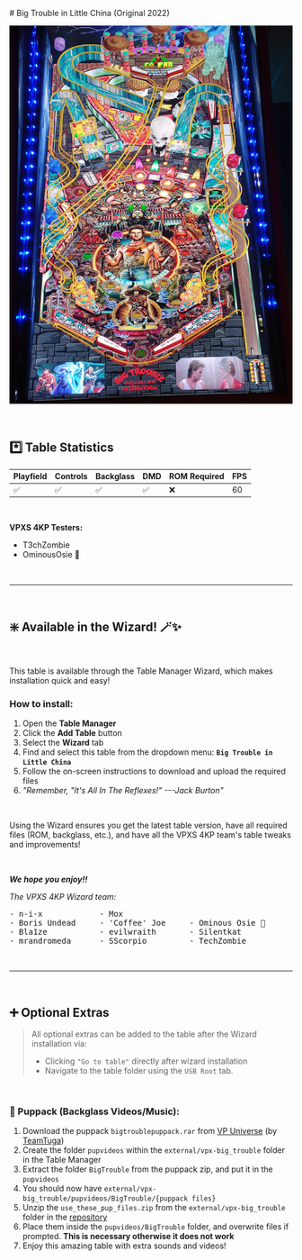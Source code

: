 ﻿﻿# Big Trouble in Little China (Original 2022)

![Table Preview](../../images/vpx-big_trouble.jpg)

<br>

## *️⃣  Table Statistics

| Playfield | Controls | Backglass | DMD | ROM Required | FPS | 
|-----------|----------|-----------|-----|--------------|-----|
| :white_check_mark: | :white_check_mark: | :white_check_mark: | :white_check_mark: | :x: | 60 |

<br>

**VPXS 4KP Testers:**
  - T3chZombie
  - OminousOsie 🌸

<br>

---

<br>

## ❇️ Available in the Wizard! 🪄✨

<br>

This table is available through the Table Manager Wizard, which makes installation quick and easy!

### How to install:

1.  Open the **Table Manager**
2.  Click the **Add Table** button
3.  Select the **Wizard** tab
4.  Find and select this table from the dropdown menu: **`Big Trouble in Little China`**
5.  Follow the on-screen instructions to download and upload the required files
6. *"Remember, \"It's All In The Reflexes!\" ---Jack Burton"*

<br>

Using the Wizard ensures you get the latest table version, have all required files (ROM, backglass, etc.), and have all the VPXS 4KP team's table tweaks and improvements!

<br>

__*We hope you enjoy!!*__

*The VPXS 4KP Wizard team:*
<pre>
- n-i-x            - Mox
- Boris Undead     - 'Coffee' Joe     - Ominous Osie 🌸
- Bla1ze           - evilwraith       - Silentkat        
- mrandromeda      - SScorpio         - TechZombie
</pre>

<br>

---

<br>

## ➕ Optional Extras

> All optional extras can be added to the table after the Wizard installation via: 
> -  Clicking `"Go to table"` directly after wizard installation
> -  Navigate to the table folder using the `USB Root` tab.

<br>

### 🎦 Puppack (Backglass Videos/Music):

1.  Download the puppack `bigtroublepuppack.rar` from [VP Universe](https://vpuniverse.com/files/file/11312-big-trouble-in-little-china/?do=download) (by [TeamTuga](https://vpuniverse.com/profile/31843-teamtuga/))
2.  Create the folder `pupvideos` within the `external/vpx-big_trouble` folder in the Table Manager
3.  Extract the folder `BigTrouble` from the puppack zip, and put it in the `pupvideos`
4.  You should now have `external/vpx-big_trouble/pupvideos/BigTrouble/{puppack files}`
5.  Unzip the `use_these_pup_files.zip` from the `external/vpx-big_trouble` folder in the [repository](https://github.com/LegendsUnchained/vpx-standalone-alp4k/tree/main/external/vpx-big_trouble)
6.  Place them inside the `pupvideos/BigTrouble` folder, and overwrite files if prompted.  **This is necessary otherwise it does not work**
7. Enjoy this amazing table with extra sounds and videos! 


<br>
<br>
<br>
<br>
<br>
